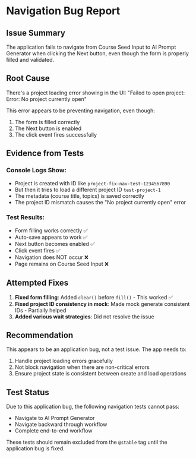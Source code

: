 # Navigation Bug Report

## Issue Summary
The application fails to navigate from Course Seed Input to AI Prompt Generator when clicking the Next button, even though the form is properly filled and validated.

## Root Cause
There's a project loading error showing in the UI: "Failed to open project: Error: No project currently open"

This error appears to be preventing navigation, even though:
1. The form is filled correctly
2. The Next button is enabled
3. The click event fires successfully

## Evidence from Tests

### Console Logs Show:
- Project is created with ID like `project-fix-nav-test-1234567890`
- But then it tries to load a different project ID `test-project-1`
- The metadata (course title, topics) is saved correctly
- The project ID mismatch causes the "No project currently open" error

### Test Results:
- Form filling works correctly ✅
- Auto-save appears to work ✅
- Next button becomes enabled ✅
- Click event fires ✅
- Navigation does NOT occur ❌
- Page remains on Course Seed Input ❌

## Attempted Fixes

1. **Fixed form filling**: Added `clear()` before `fill()` - This worked ✅
2. **Fixed project ID consistency in mock**: Made mock generate consistent IDs - Partially helped
3. **Added various wait strategies**: Did not resolve the issue

## Recommendation

This appears to be an application bug, not a test issue. The app needs to:

1. Handle project loading errors gracefully
2. Not block navigation when there are non-critical errors
3. Ensure project state is consistent between create and load operations

## Test Status

Due to this application bug, the following navigation tests cannot pass:
- Navigate to AI Prompt Generator
- Navigate backward through workflow
- Complete end-to-end workflow

These tests should remain excluded from the `@stable` tag until the application bug is fixed.